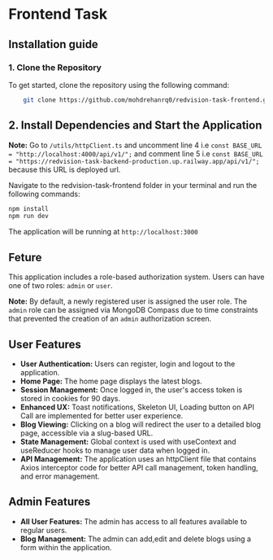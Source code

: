 # Frontend Task

## Installation guide

### 1. Clone the Repository

To get started, clone the repository using the following command:

```bash
    git clone https://github.com/mohdrehanrq0/redvision-task-frontend.git
```

## 2. Install Dependencies and Start the Application

**Note:** Go to `/utils/httpClient.ts` and uncomment line 4 i.e `const BASE_URL = "http://localhost:4000/api/v1/";` and comment line 5 i.e `const BASE_URL = "https://redvision-task-backend-production.up.railway.app/api/v1/";` because this URL is deployed url.

Navigate to the redvision-task-frontend folder in your terminal and run the following commands:

```bash
npm install
npm run dev
```

The application will be running at `http://localhost:3000`

## Feture

This application includes a role-based authorization system. Users can have one of two roles: `admin` or `user`.

**Note:** By default, a newly registered user is assigned the user role. The `admin` role can be assigned via MongoDB Compass due to time constraints that prevented the creation of an `admin` authorization screen.

## User Features

* **User Authentication:** Users can register, login and logout to the application.
* **Home Page:** The home page displays the latest blogs.
* **Session Management:** Once logged in, the user's access token is stored in cookies for 90 days.
* **Enhanced UX:** Toast notifications, Skeleton UI, Loading button on API Call are implemented for better user experience.
* **Blog Viewing:** Clicking on a blog will redirect the user to a detailed blog page, accessible via a slug-based URL.
* **State Management:** Global context is used with useContext and useReducer hooks to manage user data when logged in.
* **API Management:** The application uses an httpClient file that contains Axios interceptor code for better API call management, token handling, and error management.

## Admin Features

* **All User Features:** The admin has access to all features available to regular users.
* **Blog Management:** The admin can add,edit and delete blogs using a form within the application.
